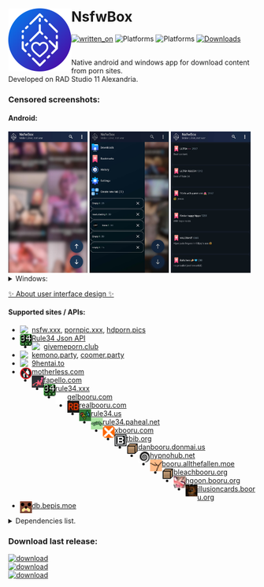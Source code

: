 <h1 align="left">NsfwBox<img src="./assets/android-icons/Kisspeace-NsfwBox-icon.svg" width="128" align="left"/></h1>

[![written_on](https://img.shields.io/badge/_-RAD_Studio-darkcyan?style=for-the-badge&logo=delphi)](https://www.embarcadero.com/products/rad-studio/)
![Platforms](https://img.shields.io/badge/Android-1A2541?style=for-the-badge&logo=android&logoColor=white)
![Platforms](https://img.shields.io/badge/Windows-1A2541?style=for-the-badge&logo=windows)
[![Downloads](https://img.shields.io/github/downloads/kisspeace/NsfwBox/total?style=for-the-badge&labelColor=1A2541)](https://github.com/Kisspeace/NsfwBox/releases)
<br><br>

Native android and windows app for download content from porn sites.  
Developed on RAD Studio 11 Alexandria.

### Censored screenshots:

#### Android:
<div>
  <img src="./assets/github/screenshot_1.jpg" width="32%"/>
  <img src="./assets/github/screenshot_2.jpg" width="32%"/>
  <img src="./assets/github/screenshot_3.jpg" width="32%"/>
</div>

<details>
    <summary>Windows:</summary>
    <pre>
     <img src="./assets/github/screenshot_win_1.jpg" width="97%"/> 
    </pre>
</details> 

[✨ About user interface design ✨](./assets/themes#readme)

#### Supported sites / APIs:
* <img src="https://nsfw.xxx/favicon.ico" width="24" align="left">[nsfw.xxx](https://nsfw.xxx), [pornpic.xxx](https://pornpic.xxx/), [hdporn.pics](https://hdporn.pics/)
* <img src="assets/themes/default/content-origin-8.png" width="24" align="left">[Rule34 Json API](https://github.com/KuroZen/r34-json-api)
* <img src="https://givemeporn.club/static/images/favicon.png?v=1" width="24" align="left">[givemeporn.club](https://givemeporn.club/)
* <img src="https://kemono.party/static/favicon.ico" width="24" align="left">[kemono.party](https://kemono.party), [coomer.party](https://coomer.party)
* <img src="https://external-content.duckduckgo.com/ip3/9hentai.to.ico" width="24" align="left">[9hentai.to](https://9hentai.to)
* <img src="assets/themes/default/content-origin-6.png" width="24" align="left">[motherless.com](https://motherless.com)
* <img src="assets/themes/default/content-origin-7.png" width="24" align="left">[fapello.com](https://fapello.com)
* <img src="assets/themes/default/content-origin-8.png" width="24" align="left">[rule34.xxx](https://rule34.xxx)
* <img src="assets/themes/default/content-origin-9.png" width="24" align="left">[gelbooru.com](https://gelbooru.com)
* <img src="assets/themes/default/content-origin-10.png" width="24" align="left">[realbooru.com](https://realbooru.com)
* <img src="assets/themes/default/content-origin-11.png" width="24" align="left">[rule34.us](https://rule34.us)
* <img src="assets/themes/default/content-origin-12.png" width="24" align="left">[rule34.paheal.net](https://rule34.paheal.net)
* <img src="assets/themes/default/content-origin-13.png" width="24" align="left">[xbooru.com](https://xbooru.com)
* <img src="assets/themes/default/content-origin-15.png" width="24" align="left">[tbib.org](https://tbib.org)
* <img src="assets/themes/default/content-origin-16.png" width="24" align="left">[danbooru.donmai.us](https://Danbooru.donmai.us)
* <img src="assets/themes/default/content-origin-14.png" width="24" align="left">[hypnohub.net](https://hypnohub.net)
* <img src="assets/themes/default/content-origin-17.png" width="24" align="left">[booru.allthefallen.moe](https://Booru.allthefallen.moe)
* <img src="assets/themes/default/content-origin-16.png" width="24" align="left">[bleachbooru.org](https://bleachbooru.org)
* <img src="assets/themes/default/content-origin-21.png" width="24" align="left">[hgoon.booru.org](https://hgoon.booru.org)
* <img src="assets/themes/default/content-origin-19.png" width="24" align="left">[illusioncards.booru.org](https://illusioncards.booru.org)
* <img src="assets/themes/default/content-origin-20.png" width="24" align="left">[db.bepis.moe](https://db.bepis.moe/)
<!-- * <img src="assets/themes/default/" width="24" align="left">[]() -->

<details>
    <summary>Dependencies list.</summary>
    <pre>
    <a href="https://github.com/Zeus64/Alcinoe">Alcinoe</a>
    <a href="https://sourceforge.net/p/zeoslib/code-0/HEAD/tree/branches/8.0-patches/">ZeosLib 8.0</a>
    <a href="https://github.com/csm101/x-superobject">x-superobject</a>
    <a href="https://github.com/Kisspeace/you-did-well">you-did-well</a>
    <a href="https://github.com/RomanYankovsky/HTMLp">HTMLp</a>
    <a href="https://github.com/ying32/htmlparser">htmlparser</a>
    <a href="https://github.com/Kisspeace/delphi-r34.app-api-wrapper">delphi-r34.app-api-wrapper</a>
    <a href="https://github.com/Kisspeace/delphi-r34-json-api-wrapper">delphi-r34-json-api-wrapper</a>
    <a href="https://github.com/Kisspeace/delphi-nsfw.xxx-scraper">delphi-nsfw.xxx-scraper</a>
    <a href="https://github.com/Kisspeace/delphi-givemeporn.club-scraper">delphi-givemeporn.club-scraper</a>
    <a href="https://github.com/Kisspeace/delphi-9hentai.to-api-wrapper">delphi-9hentai.to-api-wrapper</a>
    <a href="https://github.com/Kisspeace/coomer.party-scraper">coomer.party-scraper</a>
    <a href="https://github.com/Kisspeace/motherless.com-scraper">motherless.com-scraper</a>
    <a href="https://github.com/Kisspeace/fapello.com-scraper">fapello.com-scraper</a>
    <a href="https://github.com/Kisspeace/BooruScraper">BooruScraper</a>
    <a href="https://github.com/DelphiWorlds/Kastri">Kastri</a>
    <!-- <a href=""></a> -->
    </pre>
</details>  
   

### Download last release:
[![download](https://img.shields.io/badge/Android_(64--bit)-1A2541?style=for-the-badge&logo=android&logoColor=white)](https://github.com/Kisspeace/NsfwBox/releases/download/v2.5.1/Kisspeace.NsfwBox.v2.5.1.apk)  
[![download](https://img.shields.io/badge/Windows_(32--bit)-1A2541?style=for-the-badge&logo=windows)](https://github.com/Kisspeace/NsfwBox/releases/download/v2.5.1/Kisspeace.NsfwBox-ins32.v2.5.1.exe)  
[![download](https://img.shields.io/badge/Windows_(64--bit)-1A2541?style=for-the-badge&logo=windows)](https://github.com/Kisspeace/NsfwBox/releases/download/v2.5.1/Kisspeace.NsfwBox-ins64.v2.5.1.exe)  
